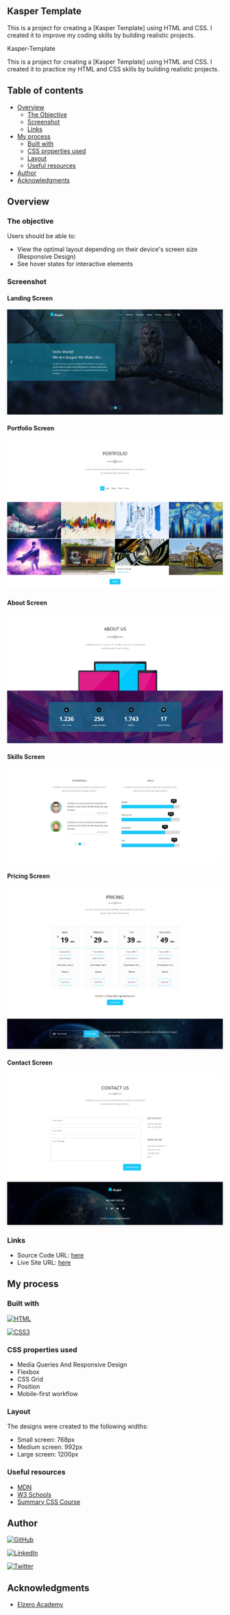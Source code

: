 ## Kasper Template
This is a project for creating a [Kasper Template] using HTML and CSS.
I created it to improve my coding skills by building realistic projects.

Kasper-Template

This is a project for creating a [Kasper Template] using HTML and CSS.
I created it to practice my HTML and CSS skills by building realistic projects.

## Table of contents

- [Overview](#overview)
  - [The Objective](#the-objective)
  - [Screenshot](#screenshot)
  - [Links](#links)
- [My process](#my-process)
  - [Built with](#built-with)
  - [CSS properties used](#CSS-properties-used)
  - [Layout](#Layout)
  - [Useful resources](#useful-resources)
- [Author](#author)
- [Acknowledgments](#acknowledgments)

## Overview

### The objective

Users should be able to:

- View the optimal layout depending on their device's screen size (Responsive Design)
- See hover states for interactive elements

### Screenshot

#### Landing Screen 

![Landing Screen](images/screenshots/landing.jpg?raw=true")

#### Portfolio Screen 
![Landing Screen](images/screenshots/portfolio.png?raw=true")

#### About Screen 
![Landing Screen](images/screenshots/stat.png?raw=true")

#### Skills Screen 
![Landing Screen](images/screenshots/skills.jpg?raw=true")

#### Pricing Screen 
![Landing Screen](images/screenshots/pricing.png?raw=true")

#### Contact Screen 
![Landing Screen](images/screenshots/contact.png?raw=true")


### Links
- Source Code URL: [here](https://github.com/Abd-Elhadi/Kasper-Template/tree/master)
- Live Site URL: [here](https://Abd-Elhadi.github.io/Kasper-Template/)

## My process

### Built with
[![HTML](https://img.shields.io/badge/HTML5-E34F26?style=for-the-badge&logo=html5&logoColor=white)](https://developer.mozilla.org/fr/) 

[![CSS3](https://img.shields.io/badge/CSS3-1572B6?style=for-the-badge&logo=css3&logoColor=white)](https://developer.mozilla.org/fr/docs/Web/CSS)


### CSS properties used
- Media Queries And Responsive Design
- Flexbox
- CSS Grid
- Position
- Mobile-first workflow


### Layout
The designs were created to the following widths:

- Small screen: 768px
- Medium screen: 992px
- Large screen: 1200px


### Useful resources
- [MDN](https://developer.mozilla.org/en-US/docs/Web/HTML/Element) 
- [W3 Schools](https://www.w3schools.com/TAGS/default.ASP) 
- [Summary CSS Course](https://elzero.org/category/courses/css-course/)


## Author
[![GitHub](https://img.shields.io/badge/GitHub-100000?style=for-the-badge&logo=github&logoColor=white)](https://github.com/Abd-Elhadi)

[![LinkedIn](https://img.shields.io/badge/LinkedIn-0077B5?style=for-the-badge&logo=linkedin&logoColor=white)](https://www.linkedin.com/in/abdelhadi-omar-b2a630173/)

[![Twitter](https://img.shields.io/badge/Twitter-1DA1F2?style=for-the-badge&logo=twitter&logoColor=white)](https://twitter.com/abdelhadiomarr)


## Acknowledgments
* [Elzero Academy](https://elzero.org/)
